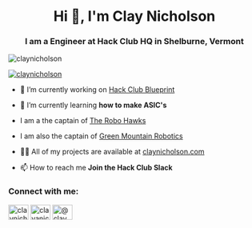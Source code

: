 <h1 align="center">Hi 👋, I'm Clay Nicholson</h1>
<h3 align="center">I am a Engineer at Hack Club HQ in Shelburne, Vermont</h3>

<p align="left"> <img src="https://komarev.com/ghpvc/?username=claynicholson&label=Profile%20views&color=0e75b6&style=flat" alt="claynicholson" /> </p>

<p align="left"> <a href="https://github.com/ryo-ma/github-profile-trophy"><img src="https://github-profile-trophy.vercel.app/?username=claynicholson" alt="claynicholson" /></a> </p>

- 🔭 I’m currently working on [Hack Club Blueprint](https://github.com/hackclub/blueprint)

- 🌱 I’m currently learning **how to make ASIC's**

- I am a the captain of [The Robo Hawks](https://github.com/orgs/robohawks5741/dashboard)

- I am also the captain of [Green Mountain Robotics](https://github.com/orgs/greenmountainrobotics/dashboard)

- 👨‍💻 All of my projects are available at [claynicholson.com](claynicholson.com)

- 📫 How to reach me **Join the Hack Club Slack**

<h3 align="left">Connect with me:</h3>
<p align="left">
<a href="https://linkedin.com/in/claynicholson" target="blank"><img align="center" src="https://raw.githubusercontent.com/rahuldkjain/github-profile-readme-generator/master/src/images/icons/Social/linked-in-alt.svg" alt="claynicholson" height="30" width="40" /></a>
<a href="https://instagram.com/clayanicholson" target="blank"><img align="center" src="https://raw.githubusercontent.com/rahuldkjain/github-profile-readme-generator/master/src/images/icons/Social/instagram.svg" alt="clayanicholson" height="30" width="40" /></a>
<a href="https://www.youtube.com/c/@clay_nicholson" target="blank"><img align="center" src="https://raw.githubusercontent.com/rahuldkjain/github-profile-readme-generator/master/src/images/icons/Social/youtube.svg" alt="@clay_nicholson" height="30" width="40" /></a>
</p>

